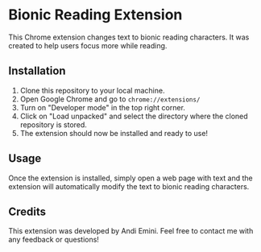 <h1>Bionic Reading Extension</h1>
    <p>This Chrome extension changes text to bionic reading characters. It was created to help users focus more while reading.</p>
<h2>Installation</h2>
<ol>
  <li>Clone this repository to your local machine.</li>
  <li>Open Google Chrome and go to <code>chrome://extensions/</code></li>
  <li>Turn on "Developer mode" in the top right corner.</li>
  <li>Click on "Load unpacked" and select the directory where the cloned repository is stored.</li>
  <li>The extension should now be installed and ready to use!</li>
</ol>

<h2>Usage</h2>
<p>Once the extension is installed, simply open a web page with text and the extension will automatically modify the text to bionic reading characters.</p>

<h2>Credits</h2>
<p>This extension was developed by Andi Emini. Feel free to contact me with any feedback or questions!</p>
